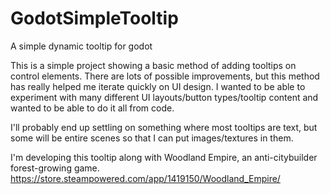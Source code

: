 # GodotSimpleTooltip
A simple dynamic tooltip for godot

This is a simple project showing a basic method of adding tooltips on control elements. 
There are lots of possible improvements, but this method has really helped me iterate quickly on UI design. 
I wanted to be able to experiment with many different UI layouts/button types/tooltip content and wanted to be able to do it all from code.

I'll probably end up settling on something where most tooltips are text, but some will be entire scenes so that I can put images/textures in them.




I'm developing this tooltip along with Woodland Empire, an anti-citybuilder forest-growing game.
https://store.steampowered.com/app/1419150/Woodland_Empire/
